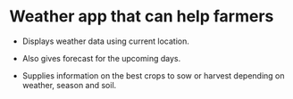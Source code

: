 # Weather app that can help farmers

* Displays weather data using current location.

* Also gives forecast for the upcoming days.

* Supplies information on the best crops to sow or harvest depending on weather, season and soil.